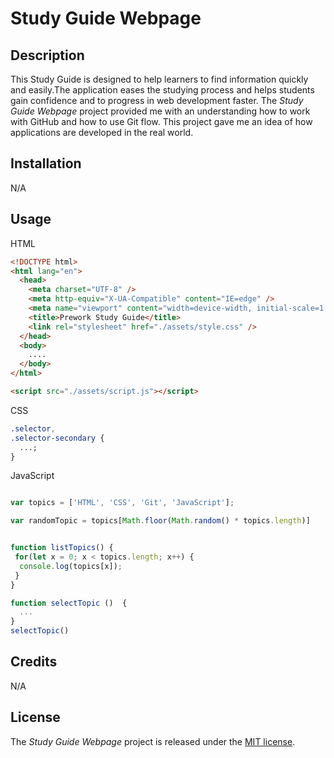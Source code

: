 # Study Guide Webpage

## Description

This Study Guide is designed to help learners to find information quickly and easily.The application eases the studying process and helps students gain confidence and to progress in web development faster.
The _Study Guide Webpage_ project provided me with an understanding how to work with GitHub and how to use Git flow. This project gave me an idea of how applications are developed in the real world.

## Installation

N/A

## Usage

HTML

```html
<!DOCTYPE html>
<html lang="en">
  <head>
    <meta charset="UTF-8" />
    <meta http-equiv="X-UA-Compatible" content="IE=edge" />
    <meta name="viewport" content="width=device-width, initial-scale=1.0" />
    <title>Prework Study Guide</title>
    <link rel="stylesheet" href="./assets/style.css" />
  </head>
  <body>
    ....
  </body>
</html>
```

```html
<script src="./assets/script.js"></script>
```

CSS

```css
.selector,
.selector-secondary {
  ...;
}
```

JavaScript

```js

var topics = ['HTML', 'CSS', 'Git', 'JavaScript'];

var randomTopic = topics[Math.floor(Math.random() * topics.length)]


function listTopics() {
 for(let x = 0; x < topics.length; x++) {
  console.log(topics[x]);
 }
}

function selectTopic ()  {
  ...
}
selectTopic()
```

## Credits

N/A

## License

The _Study Guide Webpage_ project is released under the
[MIT license](https://opensource.org/licenses/MIT).
